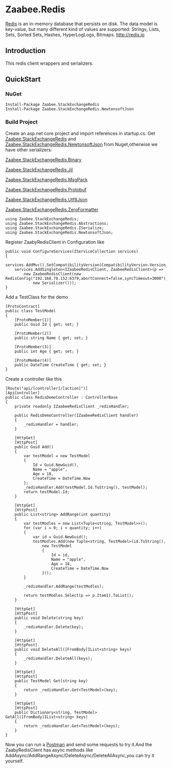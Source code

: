 # Zaabee.Redis

[Redis](https://github.com/antirez/redis) is an in-memory database that persists on disk. The data model is key-value, but many different kind of values are supported: Strings, Lists, Sets, Sorted Sets, Hashes, HyperLogLogs, Bitmaps. <http://redis.io>

## Introduction

This redis client wrappers and serializers.

## QuickStart

### NuGet

    Install-Package Zaabee.StackExchangeRedis
    Install-Package Zaabee.StackExchangeRedis.NewtonsoftJson

### Build Project

Create an asp.net core project and import references in startup.cs. Get [Zaabee.StackExchangeRedis](https://github.com/Mutuduxf/Zaabee.Redis/tree/master/Zaabee.StackExchangeRedis/Zaabee.StackExchangeRedis) and [Zaabee.StackExchangeRedis.NewtonsoftJson](https://github.com/Mutuduxf/Zaabee.Redis/tree/master/Zaabee.StackExchangeRedis/Zaabee.StackExchangeRedis.NewtonsoftJson) from Nuget,otherwise we have other serializers:

[Zaabee.StackExchangeRedis.Binary](https://github.com/Mutuduxf/Zaabee.Redis/tree/master/Zaabee.StackExchangeRedis/Zaabee.StackExchangeRedis.Binary)

[Zaabee.StackExchangeRedis.Jil](https://github.com/Mutuduxf/Zaabee.Redis/tree/master/Zaabee.StackExchangeRedis/Zaabee.StackExchangeRedis.Jil)

[Zaabee.StackExchangeRedis.MsgPack](https://github.com/Mutuduxf/Zaabee.Redis/tree/master/Zaabee.StackExchangeRedis/Zaabee.StackExchangeRedis.MsgPack)

[Zaabee.StackExchangeRedis.Protobuf](https://github.com/Mutuduxf/Zaabee.Redis/tree/master/Zaabee.StackExchangeRedis/Zaabee.StackExchangeRedis.Protobuf)

[Zaabee.StackExchangeRedis.Utf8Json](https://github.com/Mutuduxf/Zaabee.Redis/tree/master/Zaabee.StackExchangeRedis/Zaabee.StackExchangeRedis.Utf8Json)

[Zaabee.StackExchangeRedis.ZeroFormatter](https://github.com/Mutuduxf/Zaabee.Redis/tree/master/Zaabee.StackExchangeRedis/Zaabee.StackExchangeRedis.ZeroFormatter)

```CSharp
using Zaabee.StackExchangeRedis;
using Zaabee.StackExchangeRedis.Abstractions;
using Zaabee.StackExchangeRedis.ISerialize;
using Zaabee.StackExchangeRedis.NewtonsoftJson;
```

Register ZaabyRedisClient in Configuration like

```CSharp
public void ConfigureServices(IServiceCollection services)
{
    services.AddMvc().SetCompatibilityVersion(CompatibilityVersion.Version_2_1);
    services.AddSingleton<IZaabeeRedisClient, ZaabeeRedisClient>(p =>
        new ZaabeeRedisClient(new RedisConfig("192.168.78.152:6379,abortConnect=false,syncTimeout=3000"),
            new Serializer()));
}
```

Add a TestClass for the demo

```CSharp
[ProtoContract]
public class TestModel
{
    [ProtoMember(1)]
    public Guid Id { get; set; }

    [ProtoMember(2)]
    public string Name { get; set; }

    [ProtoMember(3)]
    public int Age { get; set; }

    [ProtoMember(4)]
    public DateTime CreateTime { get; set; }
}
```

Create a controller like this

```CSharp
[Route("api/[controller]/[action]")]
[ApiController]
public class RedisDemoController : ControllerBase
{
    private readonly IZaabeeRedisClient _redisHandler;

    public RedisDemoController(IZaabeeRedisClient handler)
    {
        _redisHandler = handler;
    }

    [HttpGet]
    [HttpPost]
    public Guid Add()
    {
        var testModel = new TestModel
        {
            Id = Guid.NewGuid(),
            Name = "apple",
            Age = 18,
            CreateTime = DateTime.Now
        };
        _redisHandler.Add(testModel.Id.ToString(), testModel);
        return testModel.Id;
    }

    [HttpGet]
    [HttpPost]
    public List<string> AddRange(int quantity)
    {
        var testModles = new List<Tuple<string, TestModel>>();
        for (var i = 0; i < quantity; i++)
        {
            var id = Guid.NewGuid();
            testModles.Add(new Tuple<string, TestModel>(id.ToString(),
                new TestModel
                {
                    Id = id,
                    Name = "apple",
                    Age = 18,
                    CreateTime = DateTime.Now
                }));
        }

        _redisHandler.AddRange(testModles);

        return testModles.Select(p => p.Item1).ToList();
    }

    [HttpGet]
    [HttpPost]
    public void Delete(string key)
    {
        _redisHandler.Delete(key);
    }

    [HttpGet]
    [HttpPost]
    public void DeleteAll([FromBody]IList<string> keys)
    {
        _redisHandler.DeleteAll(keys);
    }

    [HttpGet]
    [HttpPost]
    public TestModel Get(string key)
    {
        return _redisHandler.Get<TestModel>(key);
    }

    [HttpGet]
    [HttpPost]
    public Dictionary<string, TestModel> GetAll([FromBody]IList<string> keys)
    {
        return _redisHandler.Get<TestModel>(keys);
    }
}
```

Now you can run a [Postman](https://www.getpostman.com/) and send some requests to try it.And the ZaabyRedisClient has async methods like AddAsync/AddRangeAsync/DeleteAsync/DeleteAllAsync,you can try it yourself.
